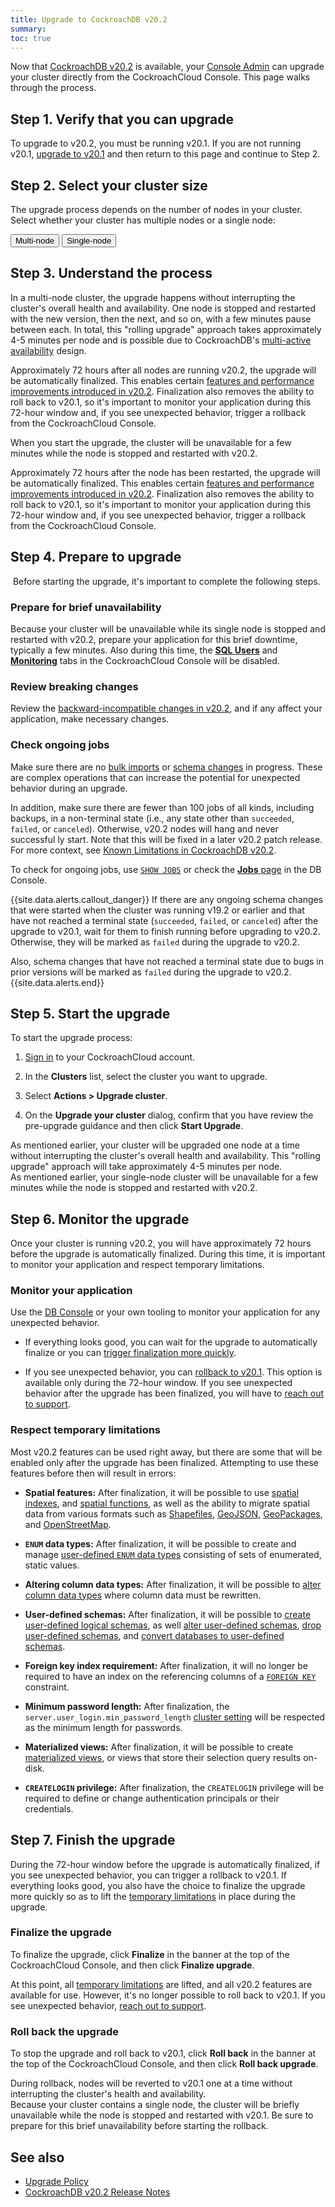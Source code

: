 ```yaml
---
title: Upgrade to CockroachDB v20.2
summary:
toc: true
---
```


Now that [CockroachDB v20.2](https://www.cockroachlabs.com/docs/releases/v20.2.0.html) is available, your [Console Admin](console-access-management.html#console-admin) can upgrade your cluster directly from the CockroachCloud Console. This page walks through the process.

## Step 1. Verify that you can upgrade

To upgrade to v20.2, you must be running v20.1. If you are not running v20.1, [upgrade to v20.1](upgrade-to-v20.1.html) and then return to this page and continue to Step 2.

## Step 2. Select your cluster size

The upgrade process depends on the number of nodes in your cluster. Select whether your cluster has multiple nodes or a single node:

<div class="filters filters-big clearfix">
  <button class="filter-button" data-scope="multi-node">Multi-node</button>
  <button class="filter-button" data-scope="single-node">Single-node</button>
</div>

## Step 3. Understand the process

<section class="filter-content" markdown="1" data-scope="multi-node">

In a multi-node cluster, the upgrade happens without interrupting the cluster's overall health and availability. One node is stopped and restarted with the new version, then the next, and so on, with a few minutes pause between each. In total, this "rolling upgrade" approach takes approximately 4-5 minutes per node and is possible due to CockroachDB's [multi-active availability](../stable/multi-active-availability.html) design.

Approximately 72 hours after all nodes are running v20.2, the upgrade will be automatically finalized. This enables certain [features and performance improvements introduced in v20.2](#respect-temporary-limitations). Finalization also removes the ability to roll back to v20.1, so it's important to monitor your application during this 72-hour window and, if you see unexpected behavior, trigger a rollback from the CockroachCloud Console.

</section>
<section class="filter-content" markdown="1" data-scope="single-node">

When you start the upgrade, the cluster will be unavailable for a few minutes while the node is stopped and restarted with v20.2.

Approximately 72 hours after the node has been restarted, the upgrade will be automatically finalized. This enables certain [features and performance improvements introduced in v20.2](#respect-temporary-limitations). Finalization also removes the ability to roll back to v20.1, so it's important to monitor your application during this 72-hour window and, if you see unexpected behavior, trigger a rollback from the CockroachCloud Console.

</section>

## Step 4. Prepare to upgrade

 Before starting the upgrade, it's important to complete the following steps.

<section class="filter-content" markdown="1" data-scope="single-node">

### Prepare for brief unavailability

Because your cluster will be unavailable while its single node is stopped and restarted with v20.2, prepare your application for this brief downtime, typically a few minutes. Also during this time, the [**SQL Users**](connect-to-your-cluster.html#step-2-create-a-sql-user) and [**Monitoring**](monitoring-page.html) tabs in the CockroachCloud Console will be disabled.

</section>

### Review breaking changes

Review the [backward-incompatible changes in v20.2](../releases/v20.2.0.html#backward-incompatible-changes), and if any affect your application, make necessary changes.

### Check ongoing jobs

Make sure there are no [bulk imports](../stable/import.html) or [schema changes](../stable/online-schema-changes.html) in progress. These are complex operations that can increase the potential for unexpected behavior during an upgrade.

In addition, make sure there are fewer than 100 jobs of all kinds, including backups, in a non-terminal state (i.e., any state other than `succeeded`, `failed`, or `canceled`). Otherwise, v20.2 nodes will hang and never successful	ly start. Note that this will be fixed in a later v20.2 patch release. For more context, see [Known Limitations in CockroachDB v20.2](known-limitations.html#upgrading-to-v20-2-with-100-or-more-non-terminal-jobs).

To check for ongoing jobs, use [`SHOW JOBS`](https://www.cockroachlabs.com/docs/stable/show-jobs.html#show-schema-changes) or check the [**Jobs** page](../stable/ui-jobs-page.html) in the DB Console.

{{site.data.alerts.callout_danger}}
If there are any ongoing schema changes that were started when the cluster was running v19.2 or earlier and that have not reached a terminal state (`succeeded`, `failed`, or `canceled`) after the upgrade to v20.1, wait for them to finish running before upgrading to v20.2. Otherwise, they will be marked as `failed` during the upgrade to v20.2.

Also, schema changes that have not reached a terminal state due to bugs in prior versions will be marked as `failed` during the upgrade to v20.2.
{{site.data.alerts.end}}

## Step 5. Start the upgrade

To start the upgrade process:

1. [Sign in](https://cockroachlabs.cloud/) to your CockroachCloud account.

2. In the **Clusters** list, select the cluster you want to upgrade.

3. Select **Actions > Upgrade cluster**.

4. On the **Upgrade your cluster** dialog, confirm that you have review the pre-upgrade guidance and then click **Start Upgrade**.

<section class="filter-content" markdown="1" data-scope="multi-node">
As mentioned earlier, your cluster will be upgraded one node at a time without interrupting the cluster's overall health and availability. This "rolling upgrade" approach will take approximately 4-5 minutes per node.
</section>

<section class="filter-content" markdown="1" data-scope="single-node">
As mentioned earlier, your single-node cluster will be unavailable for a few minutes while the node is stopped and restarted with v20.2.
</section>

## Step 6. Monitor the upgrade

Once your cluster is running v20.2, you will have approximately 72 hours before the upgrade is automatically finalized. During this time, it is important to monitor your application and respect temporary limitations.

### Monitor your application

Use the [DB Console](monitoring-page.html) or your own tooling to monitor your application for any unexpected behavior.

- If everything looks good, you can wait for the upgrade to automatically finalize or you can [trigger finalization more quickly](#finalize-the-upgrade).

- If you see unexpected behavior, you can [rollback to v20.1](#roll-back-the-upgrade). This option is available only during the 72-hour window. If you see unexpected behavior after the upgrade has been finalized, you will have to [reach out to support](https://support.cockroachlabs.com/hc/en-us/requests/new).

### Respect temporary limitations

Most v20.2 features can be used right away, but there are some that will be enabled only after the upgrade has been finalized. Attempting to use these features before then will result in errors:

- **Spatial features:** After finalization, it will be possible to use [spatial indexes](../v20.2/spatial-indexes.html), and [spatial functions](../v20.2/functions-and-operators.html#spatial-functions), as well as the ability to migrate spatial data from various formats such as [Shapefiles](../v20.2/migrate-from-shapefiles.html), [GeoJSON](../v20.2/migrate-from-geojson.html), [GeoPackages](../v20.2/migrate-from-geopackage.html), and [OpenStreetMap](../v20.2/migrate-from-openstreetmap.html).

- **`ENUM` data types:** After finalization, it will be possible to create and manage [user-defined `ENUM` data types](../v20.2/enum.html) consisting of sets of enumerated, static values.

- **Altering column data types:** After finalization, it will be possible to [alter column data types](../v20.2/alter-column.html#altering-column-data-types) where column data must be rewritten.

- **User-defined schemas:** After finalization, it will be possible to [create user-defined logical schemas](../v20.2/create-schema.html), as well [alter user-defined schemas](../v20.2/alter-schema.html), [drop user-defined schemas](../v20.2/drop-schema.html), and [convert databases to user-defined schemas](../v20.2/convert-to-schema.html).

- **Foreign key index requirement:** After finalization, it will no longer be required to have an index on the referencing columns of a [`FOREIGN KEY`](../v20.2/foreign-key.html) constraint.

- **Minimum password length:** After finalization, the `server.user_login.min_password_length` [cluster setting](../v20.2/cluster-settings.html) will be respected as the minimum length for passwords.

- **Materialized views:** After finalization, it will be possible to create [materialized views](../v20.2/views.html#materialized-views), or views that store their selection query results on-disk.

- **`CREATELOGIN` privilege:** After finalization, the `CREATELOGIN` privilege will be required to define or change authentication principals or their credentials.  

## Step 7. Finish the upgrade

During the 72-hour window before the upgrade is automatically finalized, if you see unexpected behavior, you can trigger a rollback to v20.1. If everything looks good, you also have the choice to finalize the upgrade more quickly so as to lift the [temporary limitations](#respect-temporary-limitations) in place during the upgrade.

### Finalize the upgrade

To finalize the upgrade, click **Finalize** in the banner at the top of the CockroachCloud Console, and then click **Finalize upgrade**.

At this point, all [temporary limitations](#respect-temporary-limitations) are lifted, and all v20.2 features are available for use. However, it's no longer possible to roll back to v20.1. If you see unexpected behavior, [reach out to support](https://support.cockroachlabs.com/hc/en-us/requests/new).

### Roll back the upgrade

To stop the upgrade and roll back to v20.1, click **Roll back** in the banner at the top of the CockroachCloud Console, and then click **Roll back upgrade**.

<section class="filter-content" markdown="1" data-scope="multi-node">
During rollback, nodes will be reverted to v20.1 one at a time without interrupting the cluster's health and availability.
</section>

<section class="filter-content" markdown="1" data-scope="single-node">
Because your cluster contains a single node, the cluster will be briefly unavailable while the node is stopped and restarted with v20.1. Be sure to prepare for this brief unavailability before starting the rollback.
</section>

## See also

- [Upgrade Policy](upgrade-policy.html)
- [CockroachDB v20.2 Release Notes](https://www.cockroachlabs.com/docs/releases/v20.2.0.html)
